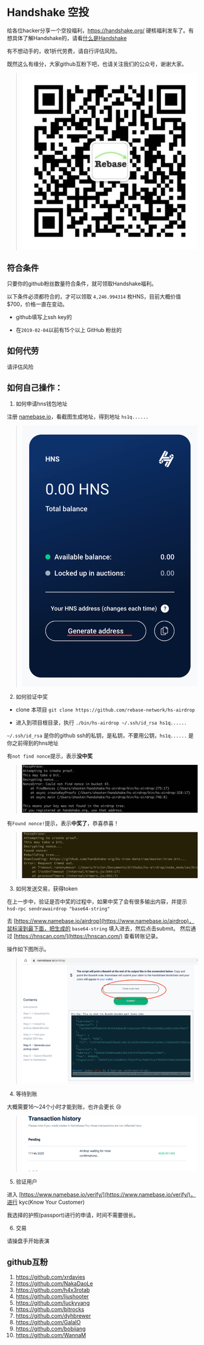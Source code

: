 # Handshake 空投

给各位hacker分享一个空投福利，https://handshake.org/ 硬核福利发车了。有想具体了解Handshake的，请看[什么是Handshake](https://www.chainnews.com/articles/452340854508.htm)

有不想动手的，收1折代劳费，请自行评估风险。

既然这么有缘分，大家github互粉下吧，也请关注我们的公众号，谢谢大家。
>![](images/wx.jpg)

## 符合条件

只要你的github粉丝数量符合条件，就可领取Handshake福利。

以下条件必须都符合的，才可以领取 `4,246.994314` 枚HNS，目前大概价值 $700，价格一直在变动。

- github填写上ssh key的

- 在`2019-02-04`以前有15个以上 GitHub 粉丝的


## 如何代劳

请评估风险


## 如何自己操作：

1. 如何申请hns钱包地址

注册 [namebase.io](https://www.namebase.io/dashboard)，看截图生成地址，得到地址 `hs1q......`

>![](/images/addr.png)

2. 如何验证中奖

- clone 本项目 `git clone https://github.com/rebase-network/hs-airdrop`

- 进入到项目根目录，执行 `./bin/hs-airdrop ~/.ssh/id_rsa hs1q......`

`~/.ssh/id_rsa` 是你的github ssh的私钥，是私钥，不要用公钥，`hs1q......` 是你之前得到的hns地址

有`not find nonce`提示，表示**没中奖**
>![](images/noaward.jpg)

有`Found nonce!`提示，表示**中奖了**，恭喜恭喜！
>![](images/award.jpg)

3. 如何发送交易，获得token

在上一步中，验证是否中奖的过程中，如果中奖了会有很多输出内容，并提示 `hsd-rpc sendrawairdrop "base64-string"`

去 [https://www.namebase.io/airdrop](https://www.namebase.io/airdrop)，鼠标滚到最下面，把生成的 `base64-string` 填入进去，然后点击submit。
然后通过 [https://hnscan.com/](https://hnscan.com/) 查看转账记录。

操作如下图所示。

>![](images/airdrop.png)

4. 等待到账

大概需要16～24个小时才能到账，也许会更长 :cry:

>![](images/tx.png)

5. 验证用户

进入 [https://www.namebase.io/verify/](https://www.namebase.io/verify/)，进行 kyc(Know Your Customer)

我选择的护照(passport)进行的申请，时间不需要很长。

6. 交易

请操盘手开始表演

## github互粉

1. https://github.com/xrdavies
2. https://github.com/NakaDaoLe
3. https://github.com/h4x3rotab
4. https://github.com/liushooter
5. https://github.com/luckyyang
6. https://github.com/bitrocks
7. https://github.com/dyhbrewer
8. https://github.com/GalaIO
9. https://github.com/bobjiang
10. https://github.com/WannaM
